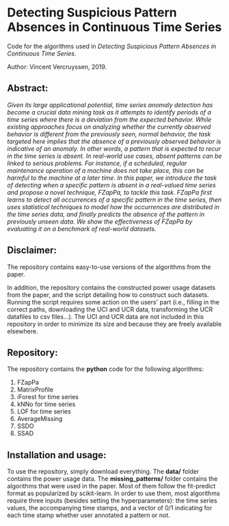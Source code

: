 # Detecting Suspicious Pattern Absences in Continuous Time Series

Code for the algorithms used in *Detecting Suspicious Pattern Absences in Continuous Time Series*.

Author: Vincent Vercruyssen, 2019.

## Abstract:

*Given its large applicational potential, time series anomaly detection has become a crucial data mining task as it attempts to identify periods of a time series where there is a deviation from the expected behavior. While existing approaches focus on analyzing whether the currently observed behavior is different from the previously seen, normal behavior, the task targeted here implies that the absence of a previously observed behavior is indicative of an anomaly. In other words, a pattern that is expected to recur in the time series is absent. In real-world use cases, absent patterns can be linked to serious problems. For instance, if a scheduled, regular maintenance operation of a machine does not take place, this can be harmful to the machine at a later time. In this paper, we introduce the task of detecting when a specific pattern is absent in a real-valued time series and propose a novel technique, FZapPa, to tackle this task. FZapPa first learns to detect all occurrences of a specific pattern in the time series, then uses statistical techniques to model how the occurrences are distributed in the time series data, and finally predicts the absence of the pattern in previously unseen data. We show the effectiveness of FZapPa by evaluating it on a benchmark of real-world datasets.*

## Disclaimer:

The repository contains easy-to-use versions of the algorithms from the paper.

In addition, the repository contains the constructed power usage datasets from the paper, and the script detailing how to construct such datasets. Running the script requires some action on the users' part (i.e., filling in the correct paths, downloading the UCI and UCR data, transforming the UCR datafiles to csv files...). The UCI and UCR data are not included in this repository in order to minimize its size and because they are freely available elsewhere.

## Repository:

The repository contains the **python** code for the following algorithms:

1. FZapPa
2. MatrixProfile
3. iForest for time series
4. kNNo for time series
5. LOF for time series
6. AverageMissing
7. SSDO
8. SSAD

## Installation and usage:

To use the repository, simply download everything. The **data/** folder contains the power usage data. The **missing_patterns/** folder contains the algorithms that were used in the paper. Most of them follow the fit-predict format as popularized by scikit-learn. In order to use them, most algorithms require three inputs (besides setting the hyperparameters): the time series values, the accompanying time stamps, and a vector of 0/1 indicating for each time stamp whether user annotated a pattern or not.


